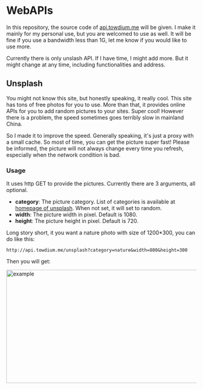 # WebAPIs

In this repository, the source code of [api.towdium.me](api.towdium.me) will be given. I make it mainly for my personal use, but you are welcomed to use as well. It will be fine if you use a bandwidth less than 1G, let me know if you would like to use more.

Currently there is only unslash API. If I have time, I might add more. But it might change at any time, including functionalities and address.

## Unsplash

You might not know this site, but honestly speaking, it really cool. This site has tons of free photos for you to use. More than that, it provides online APIs for you to add random pictures to your sites. Super cool! However there is a problem, the speed sometimes goes terribly slow in mainland China.

So I made it to improve the speed. Generally speaking, it's just a proxy with a small cache. So most of time, you can get the picture super fast! Please be informed, the picture will not always change every time you refresh, especially when the network condition is bad.

### Usage

It uses http GET to provide the pictures. Currently there are 3 arguments, all optional.

- __category__: The picture category. List of categories is available at [homepage of unsplash](https://unsplash.com/). When not set, it will set to random.
- __width__: The picture width in pixel. Default is 1080.
- __height__: The picture height in pixel. Default is 720.

Long story short, it you want a nature photo with size of 1200*300, you can do like this:

```
http://api.towdium.me/unsplash?category=nature&width=800&height=300
```

Then you will get:


<img src="http://api.towdium.me/unsplash?category=nature&width=1200&height=300" alt="example" style="width:1200px;height:300px;">

